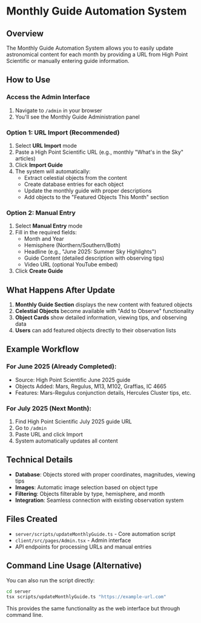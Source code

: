 # Monthly Guide Automation System

## Overview

The Monthly Guide Automation System allows you to easily update astronomical content for each month by providing a URL from High Point Scientific or manually entering guide information.

## How to Use

### Access the Admin Interface

1. Navigate to `/admin` in your browser
2. You'll see the Monthly Guide Administration panel

### Option 1: URL Import (Recommended)

1. Select **URL Import** mode
2. Paste a High Point Scientific URL (e.g., monthly "What's in the Sky" articles)
3. Click **Import Guide**
4. The system will automatically:
   - Extract celestial objects from the content
   - Create database entries for each object
   - Update the monthly guide with proper descriptions
   - Add objects to the "Featured Objects This Month" section

### Option 2: Manual Entry

1. Select **Manual Entry** mode
2. Fill in the required fields:
   - Month and Year
   - Hemisphere (Northern/Southern/Both)
   - Headline (e.g., "June 2025: Summer Sky Highlights")
   - Guide Content (detailed description with observing tips)
   - Video URL (optional YouTube embed)
3. Click **Create Guide**

## What Happens After Update

1. **Monthly Guide Section** displays the new content with featured objects
2. **Celestial Objects** become available with "Add to Observe" functionality
3. **Object Cards** show detailed information, viewing tips, and observing data
4. **Users** can add featured objects directly to their observation lists

## Example Workflow

### For June 2025 (Already Completed):
- Source: High Point Scientific June 2025 guide
- Objects Added: Mars, Regulus, M13, M102, Graffias, IC 4665
- Features: Mars-Regulus conjunction details, Hercules Cluster tips, etc.

### For July 2025 (Next Month):
1. Find High Point Scientific July 2025 guide URL
2. Go to `/admin`
3. Paste URL and click Import
4. System automatically updates all content

## Technical Details

- **Database**: Objects stored with proper coordinates, magnitudes, viewing tips
- **Images**: Automatic image selection based on object type
- **Filtering**: Objects filterable by type, hemisphere, and month
- **Integration**: Seamless connection with existing observation system

## Files Created

- `server/scripts/updateMonthlyGuide.ts` - Core automation script
- `client/src/pages/Admin.tsx` - Admin interface
- API endpoints for processing URLs and manual entries

## Command Line Usage (Alternative)

You can also run the script directly:

```bash
cd server
tsx scripts/updateMonthlyGuide.ts "https://example-url.com"
```

This provides the same functionality as the web interface but through command line.